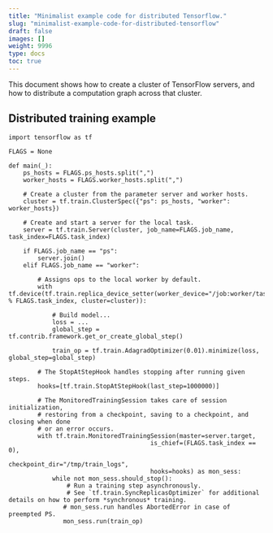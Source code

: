 ```yaml
---
title: "Minimalist example code for distributed Tensorflow."
slug: "minimalist-example-code-for-distributed-tensorflow"
draft: false
images: []
weight: 9996
type: docs
toc: true
---
```


This document shows how to create a cluster of TensorFlow servers, and how to distribute a computation graph across that cluster.

## Distributed training example
 
    import tensorflow as tf

    FLAGS = None

    def main(_):
        ps_hosts = FLAGS.ps_hosts.split(",")
        worker_hosts = FLAGS.worker_hosts.split(",")

        # Create a cluster from the parameter server and worker hosts.
        cluster = tf.train.ClusterSpec({"ps": ps_hosts, "worker": worker_hosts})

        # Create and start a server for the local task.
        server = tf.train.Server(cluster, job_name=FLAGS.job_name, task_index=FLAGS.task_index)

        if FLAGS.job_name == "ps":
            server.join()
        elif FLAGS.job_name == "worker":

            # Assigns ops to the local worker by default.
            with tf.device(tf.train.replica_device_setter(worker_device="/job:worker/task:%d" % FLAGS.task_index, cluster=cluster)):

                # Build model...
                loss = ...
                global_step = tf.contrib.framework.get_or_create_global_step()

                train_op = tf.train.AdagradOptimizer(0.01).minimize(loss, global_step=global_step)

            # The StopAtStepHook handles stopping after running given steps.
            hooks=[tf.train.StopAtStepHook(last_step=1000000)]

            # The MonitoredTrainingSession takes care of session initialization,
            # restoring from a checkpoint, saving to a checkpoint, and closing when done
            # or an error occurs.
            with tf.train.MonitoredTrainingSession(master=server.target,
                                           is_chief=(FLAGS.task_index == 0),
                                           checkpoint_dir="/tmp/train_logs",
                                           hooks=hooks) as mon_sess:
                while not mon_sess.should_stop():
                    # Run a training step asynchronously.
                    # See `tf.train.SyncReplicasOptimizer` for additional details on how to perform *synchronous* training.
                   # mon_sess.run handles AbortedError in case of preempted PS.
                   mon_sess.run(train_op)

